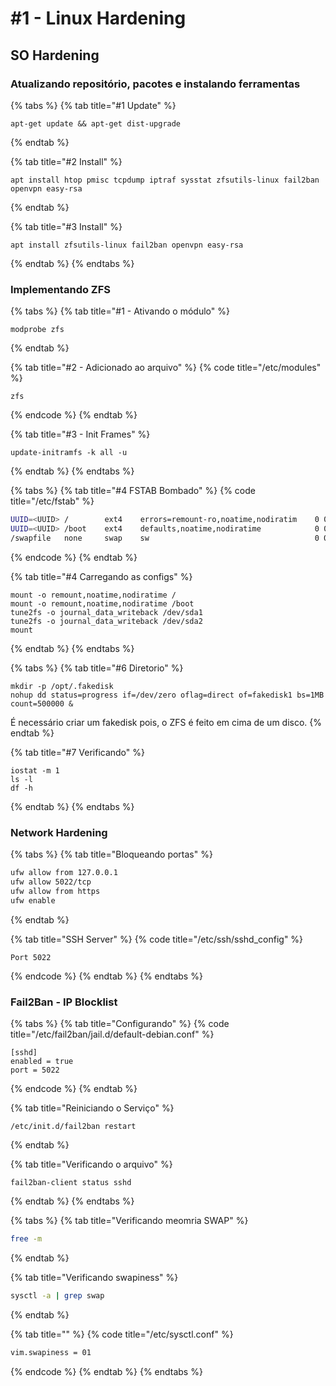 # \#1 - Linux Hardening

## SO Hardening

### Atualizando repositório, pacotes e instalando ferramentas

{% tabs %}
{% tab title="\#1 Update" %}
```text
apt-get update && apt-get dist-upgrade
```
{% endtab %}

{% tab title="\#2 Install" %}
```
apt install htop pmisc tcpdump iptraf sysstat zfsutils-linux fail2ban openvpn easy-rsa
```
{% endtab %}

{% tab title="\#3 Install" %}
```text
apt install zfsutils-linux fail2ban openvpn easy-rsa
```
{% endtab %}
{% endtabs %}

### Implementando ZFS

{% tabs %}
{% tab title="\#1 - Ativando o módulo" %}
```text
modprobe zfs
```
{% endtab %}

{% tab title="\#2 - Adicionado ao arquivo" %}
{% code title="/etc/modules" %}
```
zfs
```
{% endcode %}
{% endtab %}

{% tab title="\#3 - Init Frames" %}
```
update-initramfs -k all -u
```
{% endtab %}
{% endtabs %}

{% tabs %}
{% tab title="\#4 FSTAB Bombado" %}
{% code title="/etc/fstab" %}
```bash
UUID=<UUID> /        ext4    errors=remount-ro,noatime,nodiratim    0 0
UUID=<UUID> /boot    ext4    defaults,noatime,nodiratime            0 0
/swapfile   none     swap    sw                                     0 0
```
{% endcode %}
{% endtab %}

{% tab title="\#4 Carregando as configs" %}
```
mount -o remount,noatime,nodiratime /
mount -o remount,noatime,nodiratime /boot
tune2fs -o journal_data_writeback /dev/sda1
tune2fs -o journal_data_writeback /dev/sda2
mount
```
{% endtab %}
{% endtabs %}

{% tabs %}
{% tab title="\#6 Diretorio" %}
```text
mkdir -p /opt/.fakedisk
nohup dd status=progress if=/dev/zero oflag=direct of=fakedisk1 bs=1MB count=500000 & 
```

É necessário criar um fakedisk pois, o ZFS é feito em cima de um disco.
{% endtab %}

{% tab title="\#7 Verificando" %}
```
iostat -m 1
ls -l
df -h
```
{% endtab %}
{% endtabs %}



### Network Hardening

{% tabs %}
{% tab title="Bloqueando portas" %}
```bash
ufw allow from 127.0.0.1
ufw allow 5022/tcp
ufw allow from https
ufw enable
```
{% endtab %}

{% tab title="SSH Server" %}
{% code title="/etc/ssh/sshd\_config" %}
```
Port 5022
```
{% endcode %}
{% endtab %}
{% endtabs %}

### Fail2Ban - IP Blocklist

{% tabs %}
{% tab title="Configurando" %}
{% code title="/etc/fail2ban/jail.d/default-debian.conf" %}
```text
[sshd]
enabled = true
port = 5022
```
{% endcode %}
{% endtab %}

{% tab title="Reiniciando o Serviço" %}
```
/etc/init.d/fail2ban restart
```
{% endtab %}

{% tab title="Verificando o arquivo" %}
```
fail2ban-client status sshd
```
{% endtab %}
{% endtabs %}

{% tabs %}
{% tab title="Verificando meomria SWAP" %}
```bash
free -m
```
{% endtab %}

{% tab title="Verificando swapiness" %}
```bash
sysctl -a | grep swap
```
{% endtab %}

{% tab title="" %}
{% code title="/etc/sysctl.conf" %}
```bash
vim.swapiness = 01
```
{% endcode %}
{% endtab %}
{% endtabs %}





